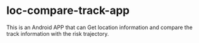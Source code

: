 # loc-compare-track-app
This is an Android APP that can Get location information and compare the track information with the risk trajectory.

